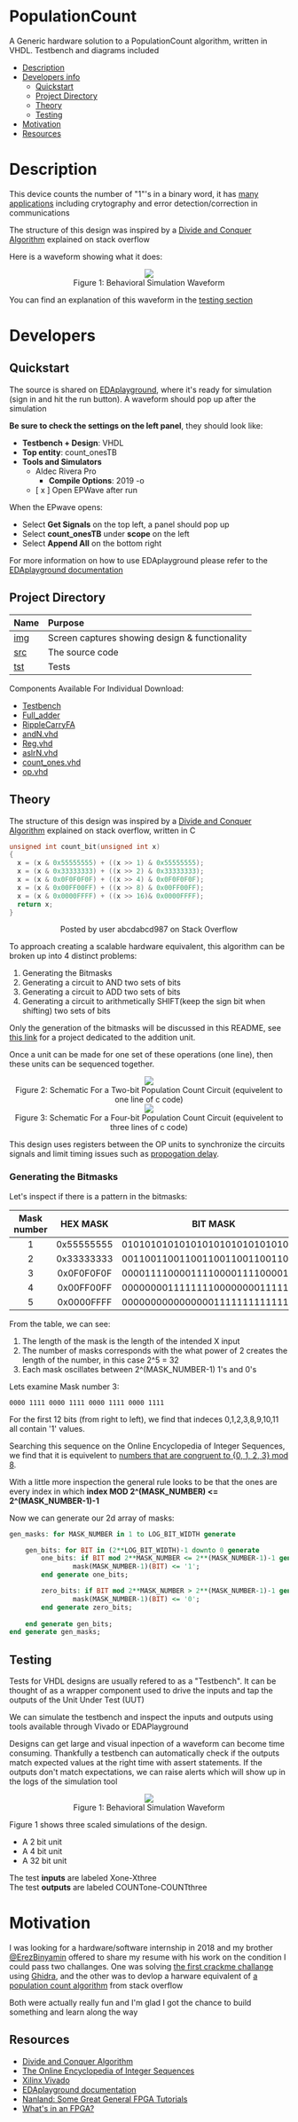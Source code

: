 # PopulationCount
A Generic hardware solution to a PopulationCount algorithm, written in VHDL. Testbench and diagrams included

- [Description](#description)
- [Developers info](#developers)
    - [Quickstart](#quickstart)
    - [Project Directory](#project-directory)
    - [Theory](#theory)
    - [Testing](#testing)
- [Motivation](#motivation)
- [Resources](#resources)

# Description
This device counts the number of "1"'s in a binary word, it has [many applications](https://vaibhavsagar.com/blog/2019/09/08/popcount/#:~:text=Most%20CPU%20architectures%20in%20use,bits%20in%20a%20machine%20word) including crytography and error detection/correction in communications
    
The structure of this design was inspired by a [Divide and Conquer Algorithm](https://stackoverflow.com/questions/109023/how-to-count-the-number-of-set-bits-in-a-32-bit-integer/11816547#11816547) explained on stack overflow

Here is a waveform showing what it does:

<p  align="center">
    <img src=img/tests1-3.png>   
    <br>
    Figure 1: Behavioral Simulation Waveform  
</p>

You can find an explanation of this waveform in the [testing section](#testing)


# Developers
## Quickstart
The source is shared on [EDAplayground](https://edaplayground.com/x/PP6b), where it's ready for simulation (sign in and hit the run button). A waveform should pop up after the simulation

**Be sure to check the settings on the left panel**, they should look like:
- **Testbench + Design**: VHDL
- **Top entity**: count_onesTB
- **Tools and Simulators**
    - Aldec Rivera Pro
        -  **Compile Options**: 2019 -o
    - [ x ] Open EPWave after run

When the EPwave opens:
 -  Select **Get Signals** on the top left, a panel should pop up
 -  Select **count_onesTB** under **scope** on the left
 -  Select **Append All** on the bottom right

For more information on how to use EDAplayground please refer to the [EDAplayground documentation](https://eda-playground.readthedocs.io/en/latest/)

## Project Directory
| Name                                   | Purpose                                       | 
| :--                                    | :--                                           |
|[img](img)                              | Screen captures showing design & functionality|
|[src](src)                              | The source code                               |
|[tst](tst)                              | Tests                                         |

Components Available For Individual Download:
- [Testbench](https://barakbinyamin.github.io/PopulationCount/tst/count_onesTB.vhd)  
- [Full_adder](https://barakbinyamin.github.io/PopulationCount/srcs/FullAdder.vhd)
- [RippleCarryFA](https://barakbinyamin.github.io/PopulationCount/)
- [andN.vhd](https://barakbinyamin.github.io/PopulationCount/srcs/andN.vhd)
- [Reg.vhd](https://barakbinyamin.github.io/PopulationCount/srcs/Reg.vhd)
- [aslrN.vhd](https://barakbinyamin.github.io/PopulationCount/srcs/aslrN.vhd)
- [count_ones.vhd](https://barakbinyamin.github.io/PopulationCount/srcs/count_ones.vhd)
- [op.vhd](https://barakbinyamin.github.io/PopulationCount/srcs/op.vhd)  

## Theory 
The structure of this design was inspired by a [Divide and Conquer Algorithm](https://stackoverflow.com/questions/109023/how-to-count-the-number-of-set-bits-in-a-32-bit-integer/11816547#11816547) explained on stack overflow, written in C 
```C
unsigned int count_bit(unsigned int x)
{
  x = (x & 0x55555555) + ((x >> 1) & 0x55555555);
  x = (x & 0x33333333) + ((x >> 2) & 0x33333333);
  x = (x & 0x0F0F0F0F) + ((x >> 4) & 0x0F0F0F0F);
  x = (x & 0x00FF00FF) + ((x >> 8) & 0x00FF00FF);
  x = (x & 0x0000FFFF) + ((x >> 16)& 0x0000FFFF);
  return x;
}
``` 
<p  align="center">
Posted by user abcdabcd987 on Stack Overflow
</p>

To approach creating a scalable hardware equivalent, this algorithm can be broken up into 4 distinct problems:
1. Generating the Bitmasks
2. Generating a circuit to AND two sets of bits
3. Generating a circuit to ADD two sets of bits
4. Generating a circuit to arithmetically SHIFT(keep the sign bit when shifting) two sets of bits

Only the generation of the bitmasks will be discussed in this README, see [this link](https://github.com/BarakBinyamin/RippleCarryFA#ripplecarryfa) for a project dedicated to the addition unit.  

Once a unit can be made for one set of these operations (one line), then these units can be sequenced together.
<p  align="center">
<img src=img/TwoBitSchematic2.png>
<br>Figure 2: Schematic For a Two-bit Population Count Circuit (equivelent to one line of c code)<br>
<img src=img/ThreeBitSchematic2.png>
<br>Figure 3: Schematic For a Four-bit Population Count Circuit (equivelent to three lines of c code)<br>
</p>  

This design uses registers between the OP units to synchronize the circuits signals and limit timing issues such as [propogation delay](https://en.wikipedia.org/wiki/Propagation_delay).

### Generating the Bitmasks
Let's inspect if there is a pattern in the bitmasks:

|  Mask number  |   HEX MASK   |                BIT MASK              |
| :-----------: | :----------: |   :-------------------------------:  |   
|       1       |  0x55555555  |    01010101010101010101010101010101  |  
|       2       |  0x33333333  |    00110011001100110011001100110011  |
|       3       |  0x0F0F0F0F  |    00001111000011110000111100001111  |   
|       4       |  0x00FF00FF  |    00000000111111110000000011111111  |      
|       5       |  0x0000FFFF  |    00000000000000001111111111111111  |

From the table, we can see:  
1. The length of the mask is the length of the intended X input  
2. The number of masks corresponds with the what power of 2 creates the length of the number, in this case 2^5 = 32   
3. Each mask oscillates between 2^(MASK_NUMBER-1) 1's and 0's

Lets examine Mask number 3:

    0000 1111 0000 1111 0000 1111 0000 1111     
    
For the first 12 bits (from right to left), we find that indeces 0,1,2,3,8,9,10,11 all contain '1' values.  

Searching this sequence on the Online Encyclopedia of Integer Sequences, we find that it is equivelent to [numbers that are congruent to {0, 1, 2, 3} mod 8](https://oeis.org/A047476).

With a little more inspection the general rule looks to be that the ones are every index in which **index MOD 2^(MASK_NUMBER) <= 2^(MASK_NUMBER-1)-1**

Now we can generate our 2d array of masks:
```vhdl
gen_masks: for MASK_NUMBER in 1 to LOG_BIT_WIDTH generate

    gen_bits: for BIT in (2**LOG_BIT_WIDTH)-1 downto 0 generate
        one_bits: if BIT mod 2**MASK_NUMBER <= 2**(MASK_NUMBER-1)-1 generate
                mask(MASK_NUMBER-1)(BIT) <= '1';
        end generate one_bits;

        zero_bits: if BIT mod 2**MASK_NUMBER > 2**(MASK_NUMBER-1)-1 generate
                mask(MASK_NUMBER-1)(BIT) <= '0';
        end generate zero_bits;
       
    end generate gen_bits;  
end generate gen_masks;
```

## Testing
Tests for VHDL designs are usually refered to as a "Testbench". It can be thought of as a wrapper component used to drive the inputs and tap the outputs of the Unit Under Test (UUT)

We can simulate the testbench and inspect the inputs and outputs using tools available through Vivado or EDAPlayground

Designs can get large and visual inpection of a waveform can become time consuming. Thankfully a testbench can automatically check if the outputs match expected values at the right time with assert statements. If the outputs don't match expectations, we can raise alerts which will show up in the logs of the simulation tool

<p  align="center">
    <img src=img/tests1-3.png>   
    <br>
    Figure 1: Behavioral Simulation Waveform  
</p>

Figure 1 shows three scaled simulations of the design. 
- A 2 bit unit
- A 4 bit unit
- A 32 bit unit

The test **inputs**  are labeled Xone-Xthree  
The test **outputs** are labeled COUNTone-COUNTthree

# Motivation
I was looking for a hardware/software internship in 2018 and my brother [@ErezBinyamin](https://github.com/ErezBinyamin) offered to share my resume with his work on the condition I could pass two challanges. One was solving [the first crackme challange](https://crackmes.one/crackme/5c9126c033c5d46ecd37c8f4) using [Ghidra](https://ghidra-sre.org/), and the other was to devlop a harware equivalent of [a population count  algorithm](https://stackoverflow.com/questions/109023/how-to-count-the-number-of-set-bits-in-a-32-bit-integer/11816547#11816547) from stack overflow

Both were actually really fun and I'm glad I got the chance to build something and learn along the way

## Resources
- [Divide and Conquer Algorithm](https://stackoverflow.com/questions/109023/how-to-count-the-number-of-set-bits-in-a-32-bit-integer/11816547#11816547)  
- [The Online Encyclopedia of Integer Sequences](https://oeis.org)   
- [Xilinx Vivado](https://www.xilinx.com/support/download.html)    
- [EDAplayground documentation](https://eda-playground.readthedocs.io/en/latest/)
- [Nanland: Some Great General FPGA Tutorials](https://nandland.com/fpga-101/)
- [What's in an FPGA?](https://digilent.com/blog/structure-of-an-fpga/)
